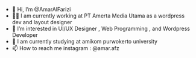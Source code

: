 - 👋 Hi, I’m @AmarAlFarizi
- 👩‍💻 I am currently working at PT Amerta Media Utama as a wordpress dev and layout designer
- 👀 I’m interested in UI/UX Designer , Web Programming , and Wordpress Developer
- 🌱 I am currently studying at amikom purwokerto university
- 📫 How to reach me instagram : @amar.afz
  
